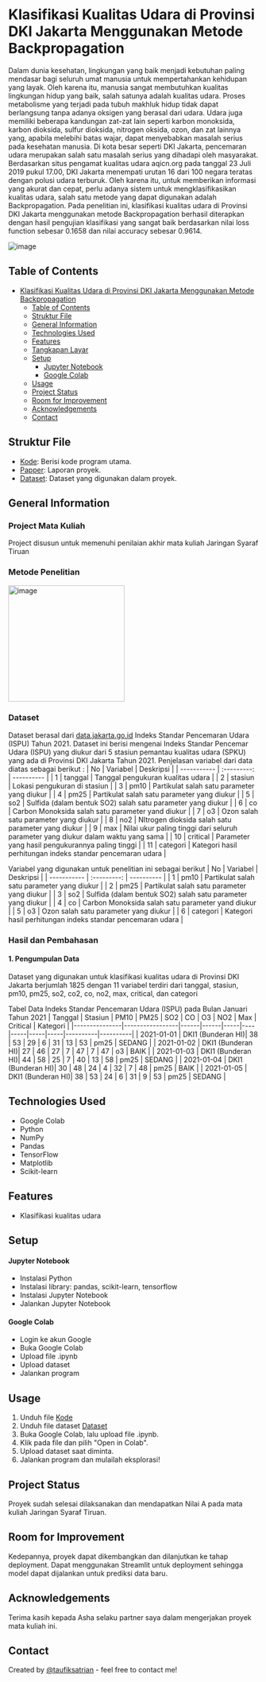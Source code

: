 # Klasifikasi Kualitas Udara di Provinsi DKI Jakarta Menggunakan Metode Backpropagation

Dalam dunia kesehatan, lingkungan yang baik menjadi kebutuhan paling mendasar bagi seluruh umat manusia untuk mempertahankan kehidupan yang layak. Oleh karena itu, manusia sangat membutuhkan kualitas lingkungan hidup yang baik, salah satunya adalah kualitas udara. Proses metabolisme yang terjadi pada tubuh makhluk hidup tidak dapat berlangsung tanpa adanya oksigen yang berasal dari udara. Udara juga memiliki beberapa kandungan zat-zat lain seperti karbon monoksida, karbon dioksida, sulfur dioksida, nitrogen oksida, ozon, dan zat lainnya yang, apabila melebihi batas wajar, dapat menyebabkan masalah serius pada kesehatan manusia. Di kota besar seperti DKI Jakarta, pencemaran udara merupakan salah satu masalah serius yang dihadapi oleh masyarakat. Berdasarkan situs pengamat kualitas udara aqicn.org pada tanggal 23 Juli 2019 pukul 17.00, DKI Jakarta menempati urutan 16 dari 100 negara teratas dengan polusi udara terburuk. Oleh karena itu, untuk memberikan informasi yang akurat dan cepat, perlu adanya sistem untuk mengklasifikasikan kualitas udara, salah satu metode yang dapat digunakan adalah Backpropagation. Pada penelitian ini, klasifikasi kualitas udara di Provinsi DKI Jakarta menggunakan metode Backpropagation berhasil diterapkan dengan hasil pengujian klasifikasi yang sangat baik berdasarkan nilai loss function sebesar 0.1658 dan nilai accuracy sebesar 0.9614.

![image](https://github.com/taufiksatrian/ProjectMatkul/assets/72427297/e84b66b1-f9b8-4c0e-860c-eec206773329)


## Table of Contents
- [Klasifikasi Kualitas Udara di Provinsi DKI Jakarta Menggunakan Metode Backpropagation](#klasifikasi-kualitas-udara-di-provinsi-dki-jakarta-menggunakan-metode-backpropagation)
  - [Table of Contents](#table-of-contents)
  - [Struktur File](#struktur-file)
  - [General Information](#general-information)
  - [Technologies Used](#technologies-used)
  - [Features](#features)
  - [Tangkapan Layar](#tangkapan-layar)
  - [Setup](#setup)
      - [Jupyter Notebook](#jupyter-notebook)
      - [Google Colab](#google-colab)
  - [Usage](#usage)
  - [Project Status](#project-status)
  - [Room for Improvement](#room-for-improvement)
  - [Acknowledgements](#acknowledgements)
  - [Contact](#contact)

## Struktur File
- [Kode](Dokumen/H1D020028_H1D020041_Klasifikasi_Backpropragation.ipynb): Berisi kode program utama.
- [Papper](Dokumen/H1D020028_H1D020041_Tugas_Project_JST.pdf): Laporan proyek.
- [Dataset](Dokumen/dataset.csv): Dataset yang digunakan dalam proyek.

## General Information
### Project Mata Kuliah
Project disusun untuk memenuhi penilaian akhir mata kuliah Jaringan Syaraf Tiruan

### Metode Penelitian
<img width="234" alt="image" src="https://github.com/taufiksatrian/ProjectMatkul/assets/72427297/2f685a23-d97b-4f1e-b888-e8405b9eb623">

### Dataset
Dataset berasal dari [data.jakarta.go.id](https://data.jakarta.go.id/) Indeks Standar Pencemaran Udara (ISPU) Tahun 2021. Dataset ini berisi mengenai Indeks Standar Pencemar Udara (ISPU) yang diukur dari 5 stasiun pemantau kualitas udara (SPKU) yang ada di Provinsi DKI Jakarta Tahun 2021. Penjelasan variabel dari data diatas sebagai berikut :
| No | Variabel | Deskripsi |
| ----------- | :---------: | ---------- |
| 1 | tanggal | Tanggal pengukuran kualitas udara |
| 2 | stasiun | Lokasi pengukuran di stasiun |
| 3 | pm10 | Partikulat salah satu parameter yang diukur |
| 4 | pm25 | Partikulat salah satu parameter yang diukur |
| 5 | so2 | Sulfida (dalam bentuk SO2) salah satu parameter yang diukur |
| 6 | co | Carbon Monoksida salah satu parameter yand diukur |
| 7 | o3 | Ozon salah satu parameter yang diukur |
| 8 | no2 | NItrogen dioksida salah satu parameter yang diukur |
| 9 | max | Nilai ukur paling tinggi dari seluruh parameter yang diukur dalam waktu yang sama |
| 10 | critical | Parameter yang hasil pengukurannya paling tinggi |
| 11 | categori | Kategori hasil perhitungan indeks standar pencemaran udara |

Variabel yang digunakan untuk penelitian ini sebagai berikut
| No | Variabel | Deskripsi |
| ----------- | :---------: | ---------- |
| 1 | pm10 | Partikulat salah satu parameter yang diukur |
| 2 | pm25 | Partikulat salah satu parameter yang diukur |
| 3 | so2 | Sulfida (dalam bentuk SO2) salah satu parameter yang diukur |
| 4 | co | Carbon Monoksida salah satu parameter yand diukur |
| 5 | o3 | Ozon salah satu parameter yang diukur |
| 6 | categori | Kategori hasil perhitungan indeks standar pencemaran udara |

### Hasil dan Pembahasan
#### 1. Pengumpulan Data
Dataset yang digunakan untuk klasifikasi kualitas udara di Provinsi DKI Jakarta berjumlah 1825 dengan 11 variabel terdiri dari tanggal, stasiun,
pm10, pm25, so2, co2, co, no2, max, critical, dan categori

Tabel Data Indeks Standar Pencemaran Udara (ISPU) pada Bulan Januari Tahun 2021
| Tanggal       | Stasiun         | PM10 | PM25 | SO2 | CO | O3  | NO2 | Max | Critical | Kategori |
|---------------|-----------------|------|------|-----|----|-----|-----|-----|----------|----------|
| 2021-01-01    | DKI1 (Bunderan HI)| 38   | 53   | 29  | 6  | 31  | 13  | 53  | pm25     | SEDANG   |
| 2021-01-02    | DKI1 (Bunderan HI)| 27   | 46   | 27  | 7  | 47  | 7   | 47  | o3       | BAIK     |
| 2021-01-03    | DKI1 (Bunderan HI)| 44   | 58   | 25  | 7  | 40  | 13  | 58  | pm25     | SEDANG   |
| 2021-01-04    | DKI1 (Bunderan HI)| 30   | 48   | 24  | 4  | 32  | 7   | 48  | pm25     | BAIK     |
| 2021-01-05    | DKI1 (Bunderan HI)| 38   | 53   | 24  | 6  | 31  | 9   | 53  | pm25     | SEDANG   |



## Technologies Used
- Google Colab
- Python
- NumPy
- Pandas
- TensorFlow
- Matplotlib
- Scikit-learn

## Features
- Klasifikasi kualitas udara


## Setup
#### Jupyter Notebook
- Instalasi Python
- Instalasi library: pandas, scikit-learn, tensorflow
- Instalasi Jupyter Notebook
- Jalankan Jupyter Notebook

#### Google Colab
- Login ke akun Google
- Buka Google Colab
- Upload file .ipynb
- Upload dataset
- Jalankan program

## Usage
1. Unduh file [Kode](Dokumen/H1D020028_H1D020041_Klasifikasi_Backpropragation.ipynb)
2. Unduh file dataset [Dataset](Dokumen/dataset.csv)
3. Buka Google Colab, lalu upload file .ipynb.
4. Klik pada file dan pilih "Open in Colab".
5. Upload dataset saat diminta.
6. Jalankan program dan mulailah eksplorasi!

## Project Status
Proyek sudah selesai dilaksanakan dan mendapatkan Nilai A pada mata kuliah Jaringan Syaraf Tiruan.

## Room for Improvement
Kedepannya, proyek dapat dikembangkan dan dilanjutkan ke tahap deployment. Dapat menggunakan Streamlit untuk deployment sehingga model dapat dijalankan untuk prediksi data baru.

## Acknowledgements
Terima kasih kepada Asha selaku partner saya dalam mengerjakan proyek mata kuliah ini.

## Contact
Created by [@taufiksatrian](https://github.com/taufiksatrian) - feel free to contact me!

